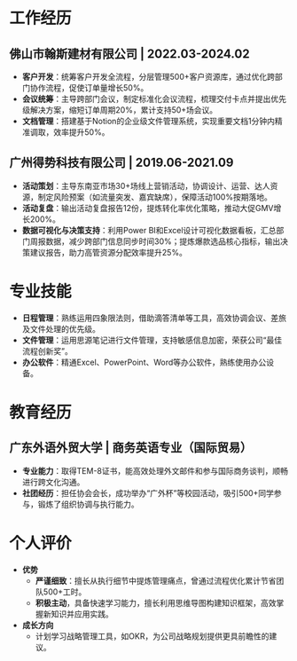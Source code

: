 # **工作经历**  

## 佛山市翰斯建材有限公司 | 2022.03-2024.02
- **客户开发**：统筹客户开发全流程，分层管理500+客户资源库，通过优化跨部门协作流程，促使订单量增长50%。
- **会议统筹**：主导跨部门会议，制定标准化会议流程，梳理交付卡点并提出优先级解决方案，缩短订单周期20%，累计支持50+场会议。
- **文档管理**：搭建基于Notion的企业级文件管理系统，实现重要文档1分钟内精准调取，效率提升50%。

## 广州得势科技有限公司 | 2019.06-2021.09
- **活动策划**：主导东南亚市场30+场线上营销活动，协调设计、运营、达人资源，制定风险预案（如流量突发、嘉宾缺席），保障活动100%按期落地。
- **活动复盘**：输出活动复盘报告12份，提炼转化率优化策略，推动大促GMV增长200%。
- **数据可视化与决策支持**：利用Power BI和Excel设计可视化数据看板，汇总部门周报数据，减少跨部门信息同步时间30%；提炼爆款选品核心指标，输出决策建议报告，助力高管资源分配效率提升25%。

# **专业技能**  
- **日程管理**：熟练运用四象限法则，借助滴答清单等工具，高效协调会议、差旅及文件处理的优先级。
- **文件管理**：运用思源笔记进行文件管理，支持敏感信息加密，荣获公司“最佳流程创新奖”。
- **办公软件**：精通Excel、PowerPoint、Word等办公软件，熟练使用办公设备。

# **教育经历**  
## 广东外语外贸大学 | 商务英语专业（国际贸易）
- **专业能力**：取得TEM-8证书，能高效处理外文邮件和参与国际商务谈判，顺畅进行跨文化沟通。
- **社团经历**：担任协会会长，成功举办“广外杯”等校园活动，吸引500+同学参与，锻炼了组织协调与执行能力。

# 个人评价
- **优势**  
  - **严谨细致**：擅长从执行细节中提炼管理痛点，曾通过流程优化累计节省团队500+工时。
  - **积极主动**，具备快速学习能力，擅长利用思维导图构建知识框架，高效掌握新知识并应用实践。
- **成长方向**  
  - 计划学习战略管理工具，如OKR，为公司战略规划提供更具前瞻性的建议。